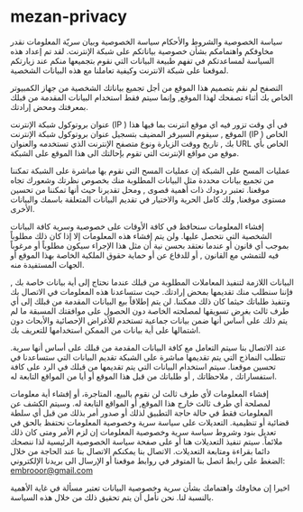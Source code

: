# mezan-privacy


سياسة الخصوصية والشروط والأحكام
سياسة الخصوصية وبيان سريّة المعلومات
نقدر مخاوفكم واهتمامكم بشأن خصوصية بياناتكم على شبكة الإنترنت.
لقد تم إعداد هذه السياسة لمساعدتكم في تفهم طبيعة البيانات التي نقوم بتجميعها منكم عند زيارتكم لموقعنا على شبكة الانترنت وكيفية تعاملنا مع هذه البيانات الشخصية.

التصفح
لم نقم بتصميم هذا الموقع من أجل تجميع بياناتك الشخصية من جهاز الكمبيوتر الخاص بك أثناء تصفحك لهذا الموقع, وإنما سيتم فقط استخدام البيانات المقدمة من قبلك بمعرفتك ومحض إرادتك.

عنوان بروتوكول شبكة الإنترنت (IP )
في أي وقت تزور فيه اي موقع انترنت بما فيها هذا الموقع , سيقوم السيرفر المضيف بتسجيل عنوان بروتوكول شبكة الإنترنت (IP ) الخاص بك , تاريخ ووقت الزيارة ونوع متصفح الإنترنت الذي تستخدمه والعنوان URL  الخاص بأي موقع من مواقع الإنترنت التي تقوم بإحالتك الى هذا الموقع على الشبكة.

عمليات المسح على الشبكة
إن عمليات المسح التي نقوم بها مباشرة على الشبكة تمكننا من تجميع بيانات محددة مثل البيانات المطلوبة منك بخصوص نظرتك وشعورك تجاه موقعنا. تعتبر ردودك ذات أهمية قصوى , ومحل تقديرنا حيث أنها تمكننا من تحسين مستوى موقعنا, ولك كامل الحرية والاختيار في تقديم البيانات المتعلقة باسمك والبيانات الأخرى.

إفشاء المعلومات
سنحافظ في كافة الأوقات على خصوصية وسرية كافة البيانات الشخصية التي نتحصل عليها. ولن يتم إفشاء هذه المعلومات إلا إذا كان ذلك مطلوباً بموجب أي قانون أو عندما نعتقد بحسن نية أن مثل هذا الإجراء سيكون مطلوباً أو مرغوباً فيه للتمشي مع القانون , أو للدفاع عن أو حماية حقوق الملكية الخاصة بهذا الموقع أو الجهات المستفيدة منه.

البيانات اللازمة لتنفيذ المعاملات المطلوبة من قبلك
عندما نحتاج إلى أية بيانات خاصة بك , فإننا سنطلب منك تقديمها بمحض إرادتك. حيث ستساعدنا هذه المعلومات في الاتصال بك وتنفيذ طلباتك حيثما كان ذلك ممكننا. لن يتم إطلاقاً بيع البيانات المقدمة من قبلك إلى أي طرف ثالث بغرض تسويقها لمصلحته الخاصة دون الحصول على موافقتك المسبقة ما لم يتم ذلك على أساس أنها ضمن بيانات جماعية تستخدم للأغراض الإحصائية والأبحاث دون اشتمالها على أية بيانات من الممكن استخدامها للتعريف بك.

عند الاتصال بنا
سيتم التعامل مع كافة البيانات المقدمة من قبلك على أساس أنها سرية. تتطلب النماذج التي يتم تقديمها مباشرة على الشبكة تقديم البيانات التي ستساعدنا في تحسين موقعنا. سيتم استخدام البيانات التي يتم تقديمها من قبلك في الرد على كافة استفساراتك , ملاحظاتك , أو طلباتك من قبل هذا الموقع أو أيا من المواقع التابعة له. 

إفشاء المعلومات لأي طرف ثالث
لن نقوم بالبيع، المتاجرة، أو إفشاء أية معلومات لمصلحة أي طرف ثالث خارج هذا الموقع, أو المواقع التابعة له. وسيتم الكشف عن المعلومات فقط في حالة حاجة التطبيق لذلك أو صدور أمر بذلك من قبل أي سلطة قضائية أو تنظيمية.
التعديلات على سياسة سرية وخصوصية المعلومات
نحتفظ بالحق في تعديل بنود وشروط سياسة سرية وخصوصية المعلومات إن لزم الأمر ومتى كان ذلك ملائماً. سيتم تنفيذ التعديلات هنا أو على صفحة سياسة الخصوصية الرئيسية
لذا ننصحك دائما بقراءة ومتابعة التعديلات.
الاتصال بنا
يمكنكم الاتصال بنا عند الحاجة من خلال الضغط على رابط اتصل بنا المتوفر في روابط موقعنا أو الإرسال الى بريدنا الإلكتروني: embrooor@gmail.com  

اخيرا
إن مخاوفك واهتمامك بشأن سرية وخصوصية البيانات تعتبر مسألة في غاية الأهمية بالنسبة لنا. نحن نأمل أن يتم تحقيق ذلك من خلال هذه السياسة.


